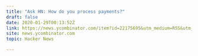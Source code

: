```yaml
---
title: "Ask HN: How do you process payments?"
draft: false
date: 2020-01-29T00:13:52Z
link: https://news.ycombinator.com/item?id=22175695&utm_medium=RSS&utm_source=hune
site: news.ycombinator.com
topic: Hacker News  

---
```

